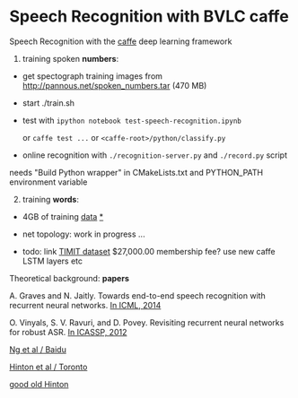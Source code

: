 Speech Recognition with BVLC caffe
==================================

Speech Recognition with the [caffe](https://github.com/BVLC/caffe) deep learning framework



1)  training spoken **numbers**:

  * get spectograph training images from http://pannous.net/spoken_numbers.tar (470 MB)
  
  * start ./train.sh
  
  * test with `ipython notebook test-speech-recognition.ipynb`

    or `caffe test ...` or `<caffe-root>/python/classify.py`

  * online recognition with `./recognition-server.py` and `./record.py` script 

  needs "Build Python wrapper" in CMakeLists.txt and PYTHON_PATH environment variable  



2) training **words**:

 * 4GB of training [data](https://www.dropbox.com/s/eb5zqskvnuj0r78/spoken_words.tar?dl=0) [*](http://pannous.net/spoken_words.tar)

 * net topology: work in progress ...

 * todo: link [TIMIT dataset](https://catalog.ldc.upenn.edu/memberships) $27,000.00 membership fee?
 use new caffe LSTM layers etc




Theoretical background: **papers**

A. Graves and N. Jaitly. Towards end-to-end speech recognition with recurrent neural networks. [In ICML, 2014](https://duckduckgo.com/l/?kh=-1&uddg=http%3A%2F%2Fjmlr.org%2Fproceedings%2Fpapers%2Fv32%2Fgraves14.pdf)

O. Vinyals, S. V. Ravuri, and D. Povey. Revisiting recurrent neural networks for robust ASR. [In ICASSP, 2012](http://research.microsoft.com/pubs/164627/4085.pdf)

[Ng et al / Baidu](http://arxiv.org/abs/1412.5567)

[Hinton et al / Toronto](http://www.cs.toronto.edu/~hinton/absps/RNN13.pdf)

[good old Hinton](http://psych.stanford.edu/~jlm/pdfs/Hinton12IEEE_SignalProcessingMagazine.pdf)
